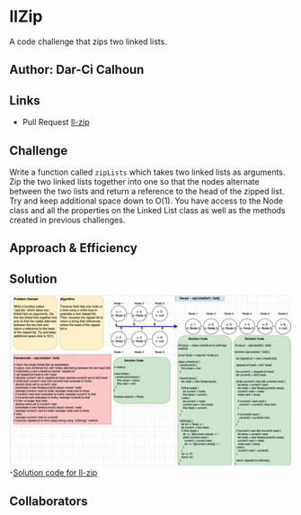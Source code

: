 # llZip

A code challenge that zips two linked lists.

## Author: Dar-Ci Calhoun

## Links

- Pull Request [ll-zip](https://github.com/dcalhoun286/data-structures-and-algorithms/pull/27)

<!-- Short summary or background information -->

## Challenge

Write a function called `zipLists` which takes two linked lists as arguments. Zip the two linked lists together into one so that the nodes alternate between the two lists and return a reference to the head of the zipped list. Try and keep additional space down to O(1). You have access to the Node class and all the properties on the Linked List class as well as the methods created in previous challenges.

## Approach & Efficiency
<!-- What approach did you take? Why? What is the Big O space/time for this approach? -->

## Solution
<!-- Embedded whiteboard image -->
![ll-zip whiteboard](assets/ll-zip.png)
-[Solution code for ll-zip](ll-zip.js)

## Collaborators

